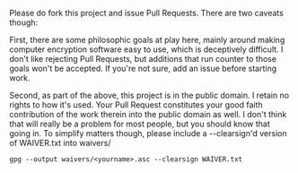 Please do fork this project and issue Pull Requests. There are two caveats though:

First, there are some philosophic goals at play here, mainly around making
computer encryption software easy to use, which is deceptively difficult. I
don't like rejecting Pull Requests, but additions that run counter to those
goals won't be accepted. If you're not sure, add an issue before starting work.

Second, as part of the above, this project is in the public domain. I retain no
rights to how it's used. Your Pull Request constitutes your good faith
contribution of the work therein into the public domain as well. I don't think
that will really be a problem for most people, but you should know that going
in. To simplify matters though, please include a --clearsign'd version of
WAIVER.txt into waivers/

`gpg --output waivers/<yourname>.asc --clearsign WAIVER.txt`
